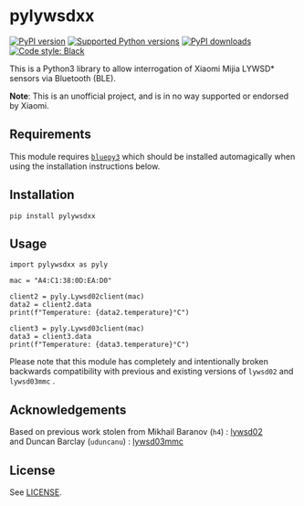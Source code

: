 # pylywsdxx


[![PyPI version](https://img.shields.io/pypi/v/pylywsdxx.svg?logo=pypi&logoColor=FFE873)](https://pypi.org/project/pylywsdxx)
[![Supported Python versions](https://img.shields.io/pypi/pyversions/pylywsdxx.svg?logo=python&logoColor=FFE873)](https://pypi.org/project/pylywsdxx)
[![PyPI downloads](https://img.shields.io/pypi/dm/pylywsdxx.svg)](https://pypistats.org/packages/pylywsdxx)
[![Code style: Black](https://img.shields.io/badge/code%20style-Black-000000.svg)](https://github.com/psf/black)


This is a Python3 library to allow interrogation of Xiaomi Mijia LYWSD* sensors via Bluetooth (BLE).

**Note**: This is an unofficial project, and is in no way supported or endorsed by Xiaomi.

## Requirements

This module requires [`bluepy3`](https://pypi.org/project/bluepy3/) which should be installed automagically when using the installation instructions below.

## Installation

```
pip install pylywsdxx
```

## Usage

```
import pylywsdxx as pyly

mac = "A4:C1:38:0D:EA:D0"

client2 = pyly.Lywsd02client(mac)
data2 = client2.data
print(f"Temperature: {data2.temperature}°C")

client3 = pyly.Lywsd03client(mac)
data3 = client3.data
print(f"Temperature: {data3.temperature}°C")
```

Please note that this module has completely and intentionally broken backwards compatibility with previous 
and existing versions of `lywsd02` and `lywsd03mmc` .

## Acknowledgements

Based on previous work stolen from Mikhail Baranov (`h4`) : [lywsd02](https://github.com/h4/lywsd02)   
and Duncan Barclay (`uduncanu`) : [lywsd03mmc](https://github.com/uduncanu/lywsd03mmc)   

## License

See [LICENSE](LICENSE).
